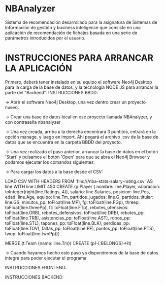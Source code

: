 # NBAnalyzer
Sistema de recomendación desarrollado para la asignatura de Sistemas de Información de gestión y business inteligence que consiste en una aplicación de recomendación de fichajes basada en una serie de parámetros introducidos por el usuario.

# INSTRUCCIONES PARA ARRANCAR LA APLICACIÓN
Primero, deberá tener instalado en su equipo el software Neo4j Desktop para la carga de la base de datos, y la tecnología NODE JS para arrancar la parte del "Backend".
INSTRUCCIONES BBDD:

-> Abrir el software Neo4j Desktop, una vez dentro crear un proyecto nuevo.

-> Crear una base de datos local en ese proyecto llamada NBAnalyzer, y con contraseña nbanalyzer

-> Una vez creada, arriba a la derecha encontrará 3 puntitos, entrará en la opción manage, y luego en import. Ahi pegará el archivo .csv de la base de datos que se encuentra en la carpeta BBDD del proyecto.

-> Una vez realizado el paso anterior, arrancar la base de datos en el botón 'Start' y pulsamos el botón 'Open' para que se abra el Neo4j Browser y podamos ejecutar los comandos siguientes:

  -> Para cargar los datos a la base desde el CSV: 
  
  LOAD CSV WITH HEADERS FROM 'file:///nba-stats-salary-rating.csv' AS line
WITH line LIMIT 450
CREATE (p:Player { nombre: line.Player, valoracion: toInteger(right(line.Ratings, 4)), salario: line.Salaries, posicion: line.Pos, edad: line.Age, equipo: line.Tm, partidos_jugados: line.G, partidos_titular: line.GS, minutos_pp: toFloat(line.MP), fg: toFloat(line.FGp), threep: toFloat(line.threePp), ft: toFloat(line.FTp), rebotes_ofensivos: toFloat(line.ORB), rebotes_defensivos: toFloat(line.DRB), rebotes_pp: toFloat(line.TRB), asistencias_pp: toFloat(line.AST), robos_pp: toFloat(line.STL), tapones_pp: toFloat(line.BLK), perdidas_pp: toFloat(line.TOV), faltas_pp: toFloat(line.PF), puntos_pp: toFloat(line.PTS), twop: toFloat(line.twoPp)})

MERGE (t:Team {name: line.Tm})
CREATE (p)-[:BELONGS]->(t)

-> Cuando hayamos hecho este paso ya dispondremos de la base de datos íntegra para poder ejecutar el programa


INSTRUCCIONES FRONTEND:

INSTRUCCIONES BACKEND:

